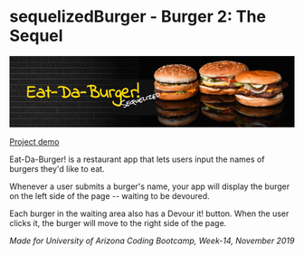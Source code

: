 # sequelizedBurger - Burger 2: The Sequel


![sequelizedBurger](public/assets/img/header.jpg)

<a href="https://dry-harbor-65792.herokuapp.com/" target="_blank">Project demo</a>

Eat-Da-Burger! is a restaurant app that lets users input the names of burgers they'd like to eat.

Whenever a user submits a burger's name, your app will display the burger on the left side of the page -- waiting to be devoured.

Each burger in the waiting area also has a Devour it! button. When the user clicks it, the burger will move to the right side of the page.


_Made for University of Arizona Coding Bootcamp, Week-14, November 2019_